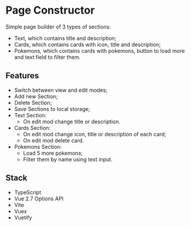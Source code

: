 # Page Constructor

Simple page builder of 3 types of sections:

- Text, which contains title and description;
- Cards, which contains cards with icon, title and description;
- Pokemons, which contains cards with pokemons, button to load more and text field to filter them.

## Features

- Switch between view and edit modes;
- Add new Section;
- Delete Section;
- Save Sections to local storage;
- Text Section:
  - On edit mod change title or description.
- Cards Section:
  - On edit mod change icon, title or description of each card;
  - On edit mod delete card.
- Pokemons Section:
  - Load 5 more pokemons;
  - Filter them by name using text input.

## Stack

- TypeScript
- Vue 2.7 Options API
- Vite
- Vuex
- Vuetify
